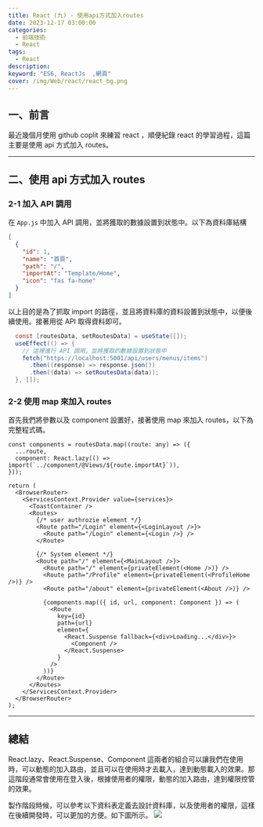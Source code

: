 ```yaml
---
title: React (九) - 使用api方式加入routes
date: 2023-12-17 03:00:00
categories:
  - 前端技術
  - React
tags:
  - React
description:
keyword: "ES6, ReactJs  ,網頁"
cover: /img/Web/react/react_bg.png
---
```


## 一、前言

最近幾個月使用 github coplit 來練習 react ，順便紀錄 react 的學習過程，這篇主要是使用 api 方式加入 routes。

---

## 二、使用 api 方式加入 routes

### 2-1 加入 API 調用

在 `App.js` 中加入 API 調用，並將獲取的數據設置到狀態中。以下為資料庫結構

```json
[
  {
    "id": 1,
    "name": "首頁",
    "path": "/",
    "importAt": "Template/Home",
    "icon": "fas fa-home"
  }
]
```

以上目的是為了抓取 import 的路徑，並且將資料庫的資料設置到狀態中，以便後續使用。接著用從 API 取得資料即可。

```cs
  const [routesData, setRoutesData] = useState([]);
  useEffect(() => {
    // 這裡進行 API 調用，並將獲取的數據設置到狀態中
    fetch("https://localhost:5001/api/users/menus/items")
      .then((response) => response.json())
      .then((data) => setRoutesData(data));
  }, []);

```

### 2-2 使用 map 來加入 routes

首先我們將參數以及 component 設置好，接著使用 map 來加入 routes，以下為完整程式碼。

```tsx
const components = routesData.map((route: any) => ({
  ...route,
  component: React.lazy(() => import(`../component/@Views/${route.importAt}`)),
}));

return (
  <BrowserRouter>
    <ServicesContext.Provider value={services}>
      <ToastContainer />
      <Routes>
        {/* user authrozie element */}
        <Route path="/Login" element={<LoginLayout />}>
          <Route path="/Login" element={<Login />} />
        </Route>

        {/* System element */}
        <Route path="/" element={<MainLayout />}>
          <Route path="/" element={privateElement(<Home />)} />
          <Route path="/Profile" element={privateElement(<ProfileHome />)} />
          <Route path="/about" element={privateElement(<About />)} />

          {components.map(({ id, url, component: Component }) => (
            <Route
              key={id}
              path={url}
              element={
                <React.Suspense fallback={<div>Loading...</div>}>
                  <Component />
                </React.Suspense>
              }
            />
          ))}
        </Route>
      </Routes>
    </ServicesContext.Provider>
  </BrowserRouter>
);
```

---

## 總結

React.lazy、React.Suspense、Component 這兩者的組合可以讓我們在使用時，可以動態的加入路由，並且可以在使用時才去載入，達到動態載入的效果。那這階段通常會使用在登入後，根據使用者的權限，動態的加入路由，達到權限控管的效果。

製作階段時候，可以參考以下資料表定義去設計資料庫，以及使用者的權限，這樣在後續開發時，可以更加的方便。如下圖所示。
![](/image/20231217_23-08-23.png)
